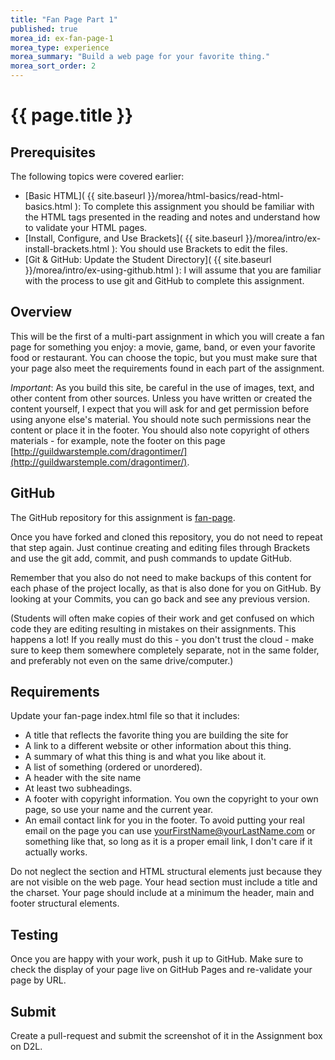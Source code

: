 ```yaml
---
title: "Fan Page Part 1"
published: true
morea_id: ex-fan-page-1
morea_type: experience
morea_summary: "Build a web page for your favorite thing."
morea_sort_order: 2
---
```


# {{ page.title }}

## Prerequisites
The following topics were covered earlier:

- [Basic HTML]( {{ site.baseurl }}/morea/html-basics/read-html-basics.html ): To complete this assignment you should be familiar with the HTML tags presented in the reading and notes and understand how to validate your HTML pages.  
- [Install, Configure, and Use Brackets]( {{ site.baseurl }}/morea/intro/ex-install-brackets.html ): You should use Brackets to edit the files.  
- [Git & GitHub: Update the Student Directory]( {{ site.baseurl }}/morea/intro/ex-using-github.html ): I will assume that you are familiar with the process to use git and GitHub to complete this assignment.


## Overview
This will be the first of a multi-part assignment in which you will create a fan page for something you enjoy: a movie, game, band, or even your favorite food or restaurant.  You can choose the topic, but you must make sure that your page also meet the requirements found in each part of the assignment.

*Important*: As you build this site, be careful in the use of images, text, and other content from other sources. Unless you have written or created the content yourself, I expect that you will ask for and get permission before using anyone else's material. You should note such permissions near the content or place it in the footer. You should also note copyright of others materials - for example, note the footer on this page [http://guildwarstemple.com/dragontimer/](http://guildwarstemple.com/dragontimer/).

## GitHub
The GitHub repository for this assignment is [fan-page](https://github.com/htc-ccis1301/fan-page).

Once you have forked and cloned this repository, you do not need to repeat that step again.  Just continue creating and editing files through Brackets and use the git add, commit, and push commands to update GitHub.

Remember that you also do not need to make backups of this content for each phase of the project locally, as that is also done for you on GitHub. By looking at your Commits, you can go back and see any previous version.  

(Students will often make copies of their work and get confused on which code they are editing resulting in mistakes on their assignments. This happens a lot! If you really must do this - you don't trust the cloud - make sure to keep them somewhere completely separate, not in the same folder, and preferably not even on the same drive/computer.)

## Requirements
Update your fan-page index.html file so that it includes:

- A title that reflects the favorite thing you are building the site for
- A link to a different website or other information about this thing.
- A summary of what this thing is and what you like about it.
- A list of something (ordered or unordered).
- A header with the site name
- At least two subheadings.
- A footer with copyright information.  You own the copyright to your own page, so use your name and the current year.
- An email contact link for you in the footer.  To avoid putting your real email on the page you can use yourFirstName@yourLastName.com or something like that, so long as it is a proper email link, I don't care if it actually works.

Do not neglect the <head> section and HTML structural elements just because they are not visible on the web page. Your head section must include a title and the charset.  Your page should include at a minimum the header, main and footer structural elements.

## Testing
Once you are happy with your work, push it up to GitHub.  Make sure to check the display of your page live on GitHub Pages and re-validate your page by URL.

## Submit
Create a pull-request and submit the screenshot of it in the Assignment box on D2L.
